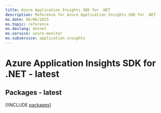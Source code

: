 ```yaml
---
title: Azure Application Insights SDK for .NET
description: Reference for Azure Application Insights SDK for .NET
ms.date: 06/06/2025
ms.topic: reference
ms.devlang: dotnet
ms.service: azure-monitor
ms.subservice: application-insights
---
```

# Azure Application Insights SDK for .NET - latest
## Packages - latest
[!INCLUDE [packages](application-insights-index.md)]